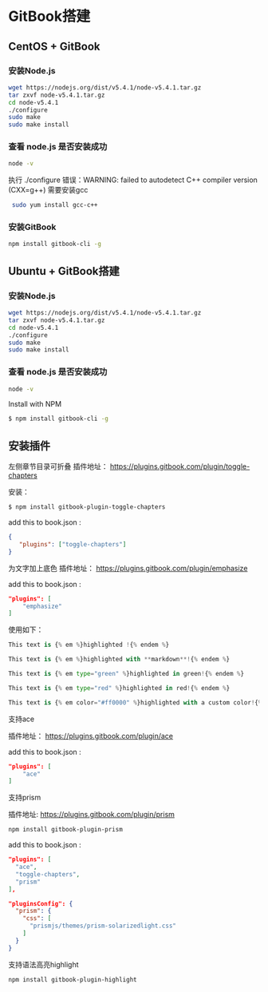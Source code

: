 # GitBook搭建

## CentOS + GitBook

### 安装Node.js
```bash
wget https://nodejs.org/dist/v5.4.1/node-v5.4.1.tar.gz
tar zxvf node-v5.4.1.tar.gz
cd node-v5.4.1
./configure
sudo make
sudo make install
```

### 查看 node.js 是否安装成功
```bash
node -v
```

执行 ./configure 错误：WARNING: failed to autodetect C++ compiler version (CXX=g++)
需要安装gcc
```bash
 sudo yum install gcc-c++
```

### 安装GitBook
```bash
npm install gitbook-cli -g
```

## Ubuntu + GitBook搭建

### 安装Node.js
```bash
wget https://nodejs.org/dist/v5.4.1/node-v5.4.1.tar.gz
tar zxvf node-v5.4.1.tar.gz
cd node-v5.4.1
./configure
sudo make
sudo make install
```

### 查看 node.js 是否安装成功
```bash
node -v
```

Install with NPM
```bash
$ npm install gitbook-cli -g
```

## 安装插件

左侧章节目录可折叠
插件地址： https://plugins.gitbook.com/plugin/toggle-chapters

安装：
```bash
$ npm install gitbook-plugin-toggle-chapters
```

add this to book.json :
```json
{
   "plugins": ["toggle-chapters"]
}
```

为文字加上底色
插件地址： https://plugins.gitbook.com/plugin/emphasize

add this to book.json :
```json
"plugins": [
    "emphasize"
]
```

使用如下：

```python
This text is {% em %}highlighted !{% endem %}

This text is {% em %}highlighted with **markdown**!{% endem %}

This text is {% em type="green" %}highlighted in green!{% endem %}

This text is {% em type="red" %}highlighted in red!{% endem %}

This text is {% em color="#ff0000" %}highlighted with a custom color!{% endem %}
```

支持ace

插件地址： https://plugins.gitbook.com/plugin/ace

add this to book.json :
```json
"plugins": [
    "ace"
]
```

支持prism

插件地址: https://plugins.gitbook.com/plugin/prism

```bash
npm install gitbook-plugin-prism
```

add this to book.json :
```json
"plugins": [
  "ace",
  "toggle-chapters",
  "prism"
],

"pluginsConfig": {
  "prism": {
    "css": [
      "prismjs/themes/prism-solarizedlight.css"
    ]
  }
}
```

支持语法高亮highlight

```bash
npm install gitbook-plugin-highlight
```





